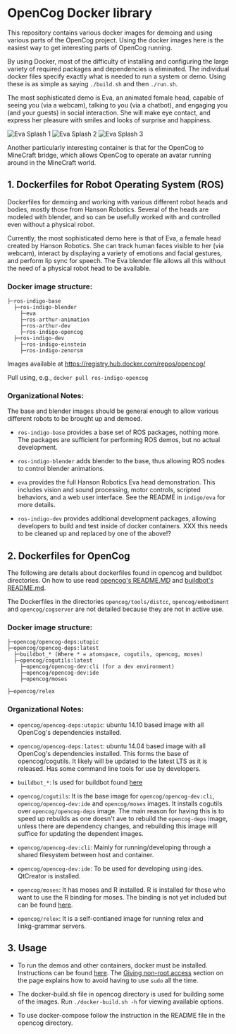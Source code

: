 # OpenCog Docker library
This repository contains various docker images for demoing and using
various parts of the OpenCog project. Using the docker images here is
the easiest way to get interesting parts of OpenCog running.

By using Docker, most of the difficulty of installing and configuring
the large variety of required packages and dependencies is eliminated.
The individual docker files specify exactly what is needed to run a
system or demo.  Using these is as simple as saying `./build.sh` and
then `./run.sh`.

The most sophisticated demo is Eva, an animated female head, capable
of seeing you (via a webcam), talking to you (via a chatbot), and
engaging you (and your guests) in social interaction.  She will
make eye contact, and express her pleasure with smiles and looks
of surprise and happiness.

![Eva Splash 1](indigo/Eva-1.png)
![Eva Splash 2](indigo/Eva-2.png)
![Eva Splash 3](indigo/Eva-3.png)

Another particularly interesting container is that for the OpenCog to
MineCraft bridge, which allows OpenCog to operate an avatar running
around in the MineCraft world.

## 1. Dockerfiles for Robot Operating System (ROS)
Dockerfiles for demoing and working with various different robot heads
and bodies, mostly those from Hanson Robotics. Several of the heads are
modeled with blender, and so can be usefully worked with and controlled
even without a physical robot.

Currently, the most sophisticated demo here is that of Eva, a female
head created by Hanson Robotics.  She can track human faces visible to
her (via webcam), interact by displaying a variety of emotions and
facial gestures, and perform lip sync for speech.  The Eva blender file
allows all this without the need of a physical robot head to be
available.


### Docker image structure:

    ├─ros-indigo-base
      ├─ros-indigo-blender
        ├─eva
        ├─ros-arthur-animation
        ├─ros-arthur-dev
        ├─ros-indigo-opencog
      ├─ros-indigo-dev
        ├─ros-indigo-einstein
        ├─ros-indigo-zenorsm

Images available at https://registry.hub.docker.com/repos/opencog/

Pull using, e.g., `docker pull ros-indigo-opencog`

### Organizational Notes:
The base and blender images should be general enough to allow various
different robots to be brought up and demoed.

* `ros-indigo-base` provides a base set of ROS packages, nothing more.
   The packages are sufficient for performing ROS demos, but no actual
   development.

* `ros-indigo-blender` adds blender to the base, thus allowing ROS nodes
   to control blender animations.

* `eva` provides the full Hanson Robotics Eva head demonstration. This
   includes vision and sound processing, motor controls, scripted
   behaviors, and a web user interface.  See the README in `indigo/eva`
   for more details.

* `ros-indigo-dev` provides additional development packages, allowing
   developers to build and test inside of docker containers. XXX
   this needs to be cleaned up and replaced by one of the above!?


## 2. Dockerfiles for OpenCog
The following are details about dockerfiles found in opencog and buildbot
directories. On how to use read [opencog's README.MD](opencog/README.md) and
[buildbot's README.md](buildbot/README.md).

The Dockerfiles in the directories `opencog/tools/distcc`, `opencog/embodiment` and `opencog/cogserver` are not detailed because they are not in active use.


### Docker image structure:

    ├─opencog/opencog-deps:utopic
    ├─opencog/opencog-deps:latest
      ├─buildbot_* (Where * = atomspace, cogutils, opencog, moses)
      ├─opencog/cogutils:latest
        ├─opencog/opencog-dev:cli (for a dev environment)
        ├─opencog/opencog-dev:ide
        ├─opencog/moses

    ├─opencog/relex

### Organizational Notes:

* `opencog/opencog-deps:utopic`: ubuntu 14.10 based image with all OpenCog's
   dependencies installed.

* `opencog/opencog-deps:latest`: ubuntu 14.04 based image with all OpenCog's
   dependencies installed. This forms the base of opencog/cogutils. It
   likely will be updated to the latest LTS as it is released. Has some command
   line tools for use by developers.

* `buildbot_*`: Is used for buildbot found [here](buildbot.opencog.org:8010)

* `opencog/cogutils`: It is the base image for `opencog/opencog-dev:cli`,
   `opencog/opencog-dev:ide` and `opencog/moses` images. It installs cogutils
   over `opencog/opencog-deps` image. The main reason for having this is to
   speed up rebuilds as one doesn't ave to rebuild the `opencog-deps` image,
   unless there are dependency changes, and rebuilding this image will suffice
   for updating the dependent images.

* `opencog/opencog-dev:cli`: Mainly for running/developing through a shared
   filesystem between host and container.

* `opencog/opencog-dev:ide`: To be used for developing using ides. QtCreator
   is installed.

* `opencog/moses`: It has moses and R installed. R is installed for those
   who want to use the R binding for moses. The binding is not yet included but can be found [here](https://github.com/mjsduncan/Rmoses).

* `opencog/relex`: It is a self-contianed image for running relex and      
   linkg-grammar servers.

## 3. Usage
* To run the demos and other containers, docker must be installed. Instructions
  can be found [here](https://docs.docker.com/installation/). The [Giving non-root access](https://docs.docker.com/installation/ubuntulinux/#giving-non-root-access)
  section on the page explains how to avoid having to use `sudo` all the time.

* The docker-build.sh file in opencog directory is used for building some of the
  images. Run `./docker-build.sh -h` for viewing available options.

* To use docker-compose follow the instruction in the README file in the
  opencog directory.
